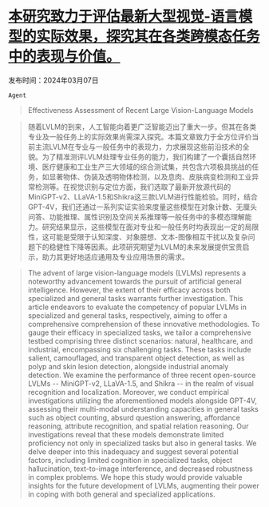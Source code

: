 # [本研究致力于评估最新大型视觉-语言模型的实际效果，探究其在各类跨模态任务中的表现与价值。](https://arxiv.org/abs/2403.04306)

发布时间：2024年03月07日

`Agent`

> Effectiveness Assessment of Recent Large Vision-Language Models

> 随着LVLM的到来，人工智能向着更广泛智能迈出了重大一步。但其在各类专业及一般任务上的实际效果尚需深入探究。本篇文章致力于全方位评价当前主流LVLM在专业与一般任务中的表现力，力求展现这些前沿技术的全貌。为了精准测评LVLM处理专业任务的能力，我们构建了一个囊括自然环境、医疗健康和工业生产三大领域的综合测试集，共包含六项极具挑战的任务，如显著物体、伪装及透明物体检测，以及息肉、皮肤病变检测和工业异常检测等。在视觉识别与定位方面，我们选取了最新开放源代码的MiniGPT-v2、LLaVA-1.5和Shikra这三款LVLM进行性能检验。同时，结合GPT-4V，我们还通过一系列实证实验来度量这些模型在对象计数、无厘头问答、功能推理、属性识别及空间关系推理等一般任务中的多模态理解能力。研究结果显示，这些模型在面对专业和一般任务时均表现出一定的局限性，这可能是受限于认知深度、对象臆想、文本-图像相互干扰以及复杂问题下的稳健性下降等因素。此项研究期望为LVLM的未来发展提供宝贵启示，助力其更好地适应通用及专业应用场景的需求。

> The advent of large vision-language models (LVLMs) represents a noteworthy advancement towards the pursuit of artificial general intelligence. However, the extent of their efficacy across both specialized and general tasks warrants further investigation. This article endeavors to evaluate the competency of popular LVLMs in specialized and general tasks, respectively, aiming to offer a comprehensive comprehension of these innovative methodologies. To gauge their efficacy in specialized tasks, we tailor a comprehensive testbed comprising three distinct scenarios: natural, healthcare, and industrial, encompassing six challenging tasks. These tasks include salient, camouflaged, and transparent object detection, as well as polyp and skin lesion detection, alongside industrial anomaly detection. We examine the performance of three recent open-source LVLMs -- MiniGPT-v2, LLaVA-1.5, and Shikra -- in the realm of visual recognition and localization. Moreover, we conduct empirical investigations utilizing the aforementioned models alongside GPT-4V, assessing their multi-modal understanding capacities in general tasks such as object counting, absurd question answering, affordance reasoning, attribute recognition, and spatial relation reasoning. Our investigations reveal that these models demonstrate limited proficiency not only in specialized tasks but also in general tasks. We delve deeper into this inadequacy and suggest several potential factors, including limited cognition in specialized tasks, object hallucination, text-to-image interference, and decreased robustness in complex problems. We hope this study would provide valuable insights for the future development of LVLMs, augmenting their power in coping with both general and specialized applications.